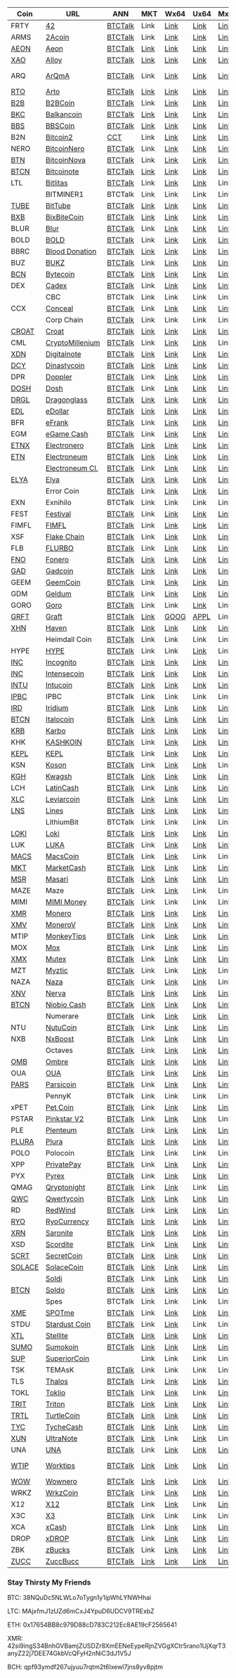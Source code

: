 |  **Coin** | **URL** | **ANN** | **MKT** | **Wx64** | **Ux64** | **Mx64** | **EXP** | **ALG** | **XMRIG** | **StakCPU** | **CPUMulti** |
|  ------ | ------ | ------ | ------ | ------ | ------ | ------ | ------ | ------ | ------ | ------ | ------ |
|  FRTY | [42](https://coin42.co/) | [BTCTalk](https://bitcointalk.org/index.php?topic=4694014.0) | Link | [Link](https://github.com/FourtyTwo/42/releases/tag/0.0.42) | [Link](https://github.com/FourtyTwo/42/releases/tag/0.0.42) | [Link](https://github.com/FourtyTwo/42/releases/tag/0.0.42) | [Link](http://explorer.coin42.co/) | lite_v7 | [AutoScript](https://github.com/aeugenegray/xmrig-autoscript.git) | [AutoScript](https://github.com/aeugenegray/stak-cpu-autoscript.git) | [AutoScript](https://github.com/aeugenegray/cpuminer-multi-autoscript.git) |
|  ARMS | [2Acoin](https://www.2acoin.org/) | [BTCTalk](https://bitcointalk.org/index.php?topic=4738943) | Link | [Link](https://github.com/2acoin/2acoin/releases) | [Link](https://github.com/2acoin/2acoin/releases) | [Link](https://github.com/2acoin/2acoin/releases) | [Link](https://explorer.2acoin.org/) | lite_v7 | [AutoScript](https://github.com/aeugenegray/xmrig-autoscript.git) | [AutoScript](https://github.com/aeugenegray/stak-cpu-autoscript.git) | [AutoScript](https://github.com/aeugenegray/cpuminer-multi-autoscript.git) |
|  [AEON](https://github.com/aeugenegray/cryptonote-coins-list/tree/master/aeon) | [Aeon](http://www.aeon.cash/) | [BTCTalk](https://bitcointalk.org/index.php?topic=641696.0) | [Link](https://coinmarketcap.com/currencies/aeon/) | [Link](https://github.com/aeonix/aeon/releases) | [Link](https://github.com/aeonix/aeon/releases) | [Link](https://github.com/aeonix/aeon/releases) | [Link](http://chainradar.com/aeon/blocks) | lite_v7 | [AutoScript](https://github.com/aeugenegray/xmrig-autoscript.git) | [AutoScript](https://github.com/aeugenegray/stak-cpu-autoscript.git) | [AutoScript](https://github.com/aeugenegray/cpuminer-multi-autoscript.git) |
|  [XAO](https://github.com/aeugenegray/cryptonote-coins-list/tree/master/alloy) | [Alloy](https://alloyproject.org/) | [BTCTalk](https://bitcointalk.org/index.php?topic=2676887.0) | [Link](https://www.coingecko.com/en/price_charts/alloy-project/usd) | [Link](https://github.com/alloyproject/alloy-gui/releases) | [Link](https://github.com/alloyproject/alloy-gui/releases) | [Link](https://github.com/alloyproject/alloy-gui/releases) | [Link](https://alloyproject.org/explorer) | alloy | [AutoScript](https://github.com/aeugenegray/xmrig-autoscript.git) | [AutoScript](https://github.com/aeugenegray/stak-cpu-autoscript.git) | [AutoScript](https://github.com/aeugenegray/cpuminer-multi-autoscript.git) |
|  ARQ | [ArQmA](https://bitcointalk.org/index.php?topic=4474605.0) | [BTCTalk](https://bitcointalk.org/index.php?topic=4474605.0) | Link | [Link](https://arqma.com/DevilsGUI_Win64.zip) | [Link](https://arqma.com/DevilsGUI_Win64.zip) | [Link](https://arqma.com/DevilsGUI_Win64.zip) | [Link](https://blockexplorer.arqma.com/) | lite-v1 | [AutoScript](https://github.com/aeugenegray/xmrig-autoscript.git) | [AutoScript](https://github.com/aeugenegray/stak-cpu-autoscript.git) | [AutoScript](https://github.com/aeugenegray/cpuminer-multi-autoscript.git) |
|  [RTO](https://github.com/aeugenegray/cryptonote-coins-list/tree/master/arto) | [Arto](https://www.arto.cash/) | [BTCTalk](https://bitcointalk.org/index.php?topic=2932583.0) | [Link](https://coinlib.io/coin/RTO/Arto) | [Link](https://www.arto.cash/#download) | [Link](https://www.arto.cash/#download) | [Link](https://www.arto.cash/#download) | [Link](http://explorer.arto.cash/) | arto | [AutoScript](https://github.com/aeugenegray/xmrig-autoscript.git) | [AutoScript](https://github.com/aeugenegray/stak-cpu-autoscript.git) | [AutoScript](https://github.com/aeugenegray/cpuminer-multi-autoscript.git) |
|  [B2B](https://github.com/aeugenegray/cryptonote-coins-list/tree/master/b2bcoin) | [B2BCoin](https://b2bcoin.xyz/) | [BTCTalk](https://bitcointalk.org/index.php?topic=2098163.0) | Link | [Link](https://b2bcoin.xyz/assets/wallets/b2bcoin-wallet-windows-64.zip) | [Link](https://b2bcoin.xyz/assets/wallets/b2bcoin-wallet-linux.zip) | [Link](https://b2bcoin.xyz/assets/wallets/b2bcoin-wallet-mac.dmg) | Link | cn | [AutoScript](https://github.com/aeugenegray/xmrig-autoscript.git) | [AutoScript](https://github.com/aeugenegray/stak-cpu-autoscript.git) | [AutoScript](https://github.com/aeugenegray/cpuminer-multi-autoscript.git) |
|  [BKC](https://github.com/aeugenegray/cryptonote-coins-list/tree/master/balkancoin) | [Balkancoin](https://www.balkancoin.org/) | [BTCTalk](https://bitcointalk.org/index.php?topic=2821734.0) | [Link](https://coinlib.io/coin/BKC/Balkancoin) | [Link](https://github.com/zlatkomajstor/balkancoin-wallet/releases) | [Link](https://github.com/zlatkomajstor/balkancoin-wallet/releases) | [Link](https://github.com/zlatkomajstor/balkancoin-wallet/releases) | [Link](http://explorer.balkancoin.org/) | cn | [AutoScript](https://github.com/aeugenegray/xmrig-autoscript.git) | [AutoScript](https://github.com/aeugenegray/stak-cpu-autoscript.git) | [AutoScript](https://github.com/aeugenegray/cpuminer-multi-autoscript.git) |
|  [BBS](https://github.com/aeugenegray/cryptonote-coins-list/tree/master/bbscoin) | [BBSCoin](https://bbscoin.xyz/) | [BTCTalk](https://bitcointalk.org/index.php?topic=2861067.0) | [Link](https://www.worldcoinindex.com/coin/bbscoin) | [Link](https://bbscoin.xyz/download/#downloads) | [Link](https://bbscoin.xyz/download/#downloads) | [Link](https://bbscoin.xyz/download/#downloads) | [Link](https://explorer.bbscoin.xyz/) | v7 | [AutoScript](https://github.com/aeugenegray/xmrig-autoscript.git) | [AutoScript](https://github.com/aeugenegray/stak-cpu-autoscript.git) | [AutoScript](https://github.com/aeugenegray/cpuminer-multi-autoscript.git) |
|  B2N | [Bitcoin2](https://bitcoin2.network) | [CCT](https://cryptocurrencytalk.com/topic/104493-ann-%E2%80%93-bitcoin2network-%E2%80%93-pow-%E2%80%93-cryptonight_b2n-%E2%80%93-privacy-freedom-equality/) | Link | [Link](https://bitcoin2.network/downloads/) | [Link](https://bitcoin2.network/downloads/) | [Link](https://bitcoin2.network/downloads/) | Link | cn | [AutoScript](https://github.com/aeugenegray/xmrig-autoscript.git) | [AutoScript](https://github.com/aeugenegray/stak-cpu-autoscript.git) | [AutoScript](https://github.com/aeugenegray/cpuminer-multi-autoscript.git) |
|  NERO | [BitcoinNero](http://btcnero.org/) | [BTCTalk](https://bitcointalk.org/index.php?topic=4693135.0) | Link | [Link](http://download.btcnero.org/windows-gui.zip) | [Link](http://download.btcnero.org/linux-gui.zip) | [Link](http://download.btcnero.org/windows-cli.zip) | [Link](http://explorer.btcnero.org/) | cn | [AutoScript](https://github.com/aeugenegray/xmrig-autoscript.git) | [AutoScript](https://github.com/aeugenegray/stak-cpu-autoscript.git) | [AutoScript](https://github.com/aeugenegray/cpuminer-multi-autoscript.git) |
|  [BTN](https://github.com/Bitcoin-N) | [BitcoinNova](http://bitcoinn.biz/) | [BTCTalk](https://bitcointalk.org/index.php?topic=2309303.0) | Link | [Link](https://github.com/Bitcoin-N/Desktop-Bitcoinnova/releases/download/v0.1/Release-GUI-Winx64.rar) | [Link](https://github.com/Bitcoin-N/Desktop-Bitcoinnova/releases/download/v0.1/Release-GUI-Linux.zip) | [Link](https://github.com/Bitcoin-N/Bitcoinnova-fork/releases/download/v0.1/Bitcoinnova-Mac.zip) | [Link](http://explorer.bitcoinnova.org/) | cn | [AutoScript](https://github.com/aeugenegray/xmrig-autoscript.git) | [AutoScript](https://github.com/aeugenegray/stak-cpu-autoscript.git) | [AutoScript](https://github.com/aeugenegray/cpuminer-multi-autoscript.git) |
|  [BTCN](https://github.com/Bitcoinote) | [Bitcoinote](http://www.bitcoinote.org/) | [BTCTalk](https://bitcointalk.org/index.php?topic=2660296.0) | [Link](https://coinmarketcap.com/currencies/bitcoinote/) | [Link](https://github.com/Bitcoinote/Bitcoinote-GUI-Wallet/releases) | [Link](https://github.com/Bitcoinote/Bitcoinote-GUI-Wallet/releases) | [Link](https://github.com/Bitcoinote/Bitcoinote-GUI-Wallet/releases) | [Link](http://blocks.bitcoinote.org/) | cn | [AutoScript](https://github.com/aeugenegray/xmrig-autoscript.git) | [AutoScript](https://github.com/aeugenegray/stak-cpu-autoscript.git) | [AutoScript](https://github.com/aeugenegray/cpuminer-multi-autoscript.git) |
|  LTL | [Bitlitas](https://bitlitas.tech/) | [BTCTalk](https://bitcointalk.org/index.php?topic=3262692.0) | Link | [Link](https://github.com/Bitlitas/bitlitas-gui/releases/download/v1.0.2/BitLitas_Wallet_v1.0.2.zip) | [Link](https://github.com/Bitlitas/bitlitas) | Link | [Link](https://explorer.bitlitas.tech/) | cn | [AutoScript](https://github.com/aeugenegray/xmrig-autoscript.git) | [AutoScript](https://github.com/aeugenegray/stak-cpu-autoscript.git) | [AutoScript](https://github.com/aeugenegray/cpuminer-multi-autoscript.git) |
|   | BITMINER1 | BTCTalk | Link | Link | Link | Link | Link |  | [AutoScript](https://github.com/aeugenegray/xmrig-autoscript.git) | [AutoScript](https://github.com/aeugenegray/stak-cpu-autoscript.git) | [AutoScript](https://github.com/aeugenegray/cpuminer-multi-autoscript.git) |
|  [TUBE](https://github.com/aeugenegray/cryptonote-coins-list/tree/master/bittube) | [BitTube](https://coin.bit.tube/) | [BTCTalk](https://bitcointalk.org/index.php?topic=2856278.0) | [Link](https://coinmarketcap.com/currencies/bit-tube/) | [Link](https://bit.tube/login) | [Link](https://bit.tube/login) | [Link](https://bit.tube/login) | [Link](https://explorer.bit.tube/) | heavy | [AutoScript](https://github.com/aeugenegray/xmrig-autoscript.git) | [AutoScript](https://github.com/aeugenegray/stak-cpu-autoscript.git) | [AutoScript](https://github.com/aeugenegray/cpuminer-multi-autoscript.git) |
|  [BXB](https://github.com/aeugenegray/cryptonote-coins-list/tree/master/bixbitecoin) | [BixBiteCoin](https://bixbite.pro/) | [BTCTalk](https://bitcointalk.org/index.php?topic=3443277.0) | [Link](https://coincodex.com/crypto/bixbite/) | [Link](https://bixbite.pro/#download) | [Link](https://bixbite.pro/#download) | [Link](https://bixbite.pro/#download) | [Link](http://explorer.bixbite.pro/) | heavy | [AutoScript](https://github.com/aeugenegray/xmrig-autoscript.git) | [AutoScript](https://github.com/aeugenegray/stak-cpu-autoscript.git) | [AutoScript](https://github.com/aeugenegray/cpuminer-multi-autoscript.git) |
|  BLUR | [Blur](https://blur.cash/) | [BTCTalk](https://bitcointalk.org/index.php?topic=4577361) | Link | [Link](https://github.com/blur-network/blur/releases/download/v0.1.6.1/blur-v0.1.6.1-win64.zip) | [Link](https://github.com/blur-network/blur/releases/download/v0.1.6.1/blur-v0.1.6.1-linux-x86_64.zip) | [Link](https://github.com/blur-network/blur/releases/download/v0.1.6.1/blur-v0.1.6.1-mac-x86_64.zip) | [Link](http://explorer.blur.cash/) | adapt | [AutoScript](https://github.com/aeugenegray/xmrig-autoscript.git) | [AutoScript](https://github.com/aeugenegray/stak-cpu-autoscript.git) | [AutoScript](https://github.com/aeugenegray/cpuminer-multi-autoscript.git) |
|  BOLD | [BOLD](https://www.boldprivate.network/) | [BTCTalk](https://bitcointalk.org/index.php?topic=4587224.0) | Link | [Link](https://github.com/theboldtoken/bold/releases/download/v1.0.2-cougar/bold-v1.0.2-cougar-windows-gui.zip) | [Link](https://github.com/theboldtoken/bold/releases/tag/v1.0.1) | [Link](https://github.com/theboldtoken/bold/releases/download/v1.0.1/bold.dmg.zip) | [Link](http://explorer.boldprivate.network/) | cno | [AutoScript](https://github.com/aeugenegray/xmrig-autoscript.git) | [AutoScript](https://github.com/aeugenegray/stak-cpu-autoscript.git) | [AutoScript](https://github.com/aeugenegray/cpuminer-multi-autoscript.git) |
|  BBRC | [Blood Donation](http://blooddonationcoin.org/) | [BTCTalk](https://bitcointalk.org/index.php?topic=4627133) | [Link](https://coinlib.io/coin/BBRC/Blood+Donation+Coin) | [Link](https://github.com/BloodDonationCoin/BloodDonationCoin/releases/download/0.1.1/BloodDonationCoin-0.1.1-A-Negative-GUI-Win64.zip) | [Link](https://github.com/BloodDonationCoin/BloodDonationCoin/releases/download/0.1.0/blooddonationcoin-0.1.0-A-Negative-GUI-Unix64.zip) | [Link](https://github.com/BloodDonationCoin/BloodDonationCoin/releases/download/0.1.0/BloodDonationCoin-0.1.0-A-Negative-GUI-MacOSX.zip) | [Link](https://bbrc-explorer.ciapool.com/) | heavy | [AutoScript](https://github.com/aeugenegray/xmrig-autoscript.git) | [AutoScript](https://github.com/aeugenegray/stak-cpu-autoscript.git) | [AutoScript](https://github.com/aeugenegray/cpuminer-multi-autoscript.git) |
|  BUZ | [BUKZ](http://bukz.website/) | [BTCTalk](https://bitcointalk.org/index.php?topic=4557266.0;all) | Link | [Link](http://bukz.website/downloads/) | [Link](http://bukz.website/downloads/) | [Link](http://bukz.website/downloads/) | Link | cno | [AutoScript](https://github.com/aeugenegray/xmrig-autoscript.git) | [AutoScript](https://github.com/aeugenegray/stak-cpu-autoscript.git) | [AutoScript](https://github.com/aeugenegray/cpuminer-multi-autoscript.git) |
|  [BCN](https://github.com/aeugenegray/cryptonote-coins-list/tree/master/bytecoin) | [Bytecoin](https://www.google.com/url?sa=t&rct=j&q=&esrc=s&source=web&cd=2&cad=rja&uact=8&ved=0ahUKEwipu4W3j8jbAhVnl1QKHd9CC3UQFgg9MAE&url=https%3A%2F%2Fbytecoin.org%2F&usg=AOvVaw2A2G0mFi3etnsJNATevwm1) | [BTCTalk](https://bitcointalk.org/index.php?topic=512747.0) | [Link](https://coinmarketcap.com/currencies/bytecoin-bcn/) | [Link](https://bytecoin.org/downloads) | [Link](https://bytecoin.org/downloads) | [Link](https://bytecoin.org/downloads) | [Link](https://chainradar.com/bcn/blocks) | cn | [AutoScript](https://github.com/aeugenegray/xmrig-autoscript.git) | [AutoScript](https://github.com/aeugenegray/stak-cpu-autoscript.git) | [AutoScript](https://github.com/aeugenegray/cpuminer-multi-autoscript.git) |
|  DEX | [Cadex](http://cadex.xyz/) | [BTCTalk](https://bitcointalk.org/index.php?topic=3271441.0) | Link | [Link](http://cadex.xyz/#download) | [Link](http://cadex.xyz/#download) | [Link](http://cadex.xyz/#download) | [Link](http://explorer.cadex.xyz/) | cn | [AutoScript](https://github.com/aeugenegray/xmrig-autoscript.git) | [AutoScript](https://github.com/aeugenegray/stak-cpu-autoscript.git) | [AutoScript](https://github.com/aeugenegray/cpuminer-multi-autoscript.git) |
|   | CBC | BTCTalk | Link | Link | Link | Link | Link |  | [AutoScript](https://github.com/aeugenegray/xmrig-autoscript.git) | [AutoScript](https://github.com/aeugenegray/stak-cpu-autoscript.git) | [AutoScript](https://github.com/aeugenegray/cpuminer-multi-autoscript.git) |
|  CCX | [Conceal](https://conceal.network/) | [BTCTalk](https://bitcointalk.org/index.php?topic=4515873) | Link | [Link](https://github.com/TheCircleFoundation/conceal-wallet/releases) | [Link](https://github.com/TheCircleFoundation/conceal-wallet/releases) | [Link](https://github.com/TheCircleFoundation/conceal-wallet/releases) | [Link](https://explorer.conceal.network/) | fast | [AutoScript](https://github.com/aeugenegray/xmrig-autoscript.git) | [AutoScript](https://github.com/aeugenegray/stak-cpu-autoscript.git) | [AutoScript](https://github.com/aeugenegray/cpuminer-multi-autoscript.git) |
|   | Corp Chain | [BTCTalk](https://bitcointalk.org/index.php?topic=4795300) | Link | Link | Link | Link | Link |  | [AutoScript](https://github.com/aeugenegray/xmrig-autoscript.git) | [AutoScript](https://github.com/aeugenegray/stak-cpu-autoscript.git) | [AutoScript](https://github.com/aeugenegray/cpuminer-multi-autoscript.git) |
|  [CROAT](https://github.com/aeugenegray/cryptonote-coins-list/tree/master/croat) | [Croat](http://croat.cat/) | [BTCTalk](https://bitcointalk.org/index.php?topic=2102443.0) | [Link](https://www.worldcoinindex.com/coin/croatcoin) | [Link](http://croat.cat/#downloads) | [Link](http://croat.cat/#downloads) | [Link](http://croat.cat/#downloads) | [Link](http://explorer.croat.cat/) | cn | [AutoScript](https://github.com/aeugenegray/xmrig-autoscript.git) | [AutoScript](https://github.com/aeugenegray/stak-cpu-autoscript.git) | [AutoScript](https://github.com/aeugenegray/cpuminer-multi-autoscript.git) |
|  CML | [CryptoMillenium](http://cryptomillenium.org/en/home/) | [BTCTalk](https://bitcointalk.org/index.php?topic=3094542.0) | Link | [Link](https://sourceforge.net/projects/cryptomillenium/files/CML%20-%20Windows%20Wallet%20CLI%20v%200.0.1.1.zip/download) | [Link](https://sourceforge.net/projects/cryptomillenium/files/CML%20-%20Wallet%20CLI%20v%200.0.1.1.tar.gz/download) | Link | [Link](http://explorer.cryptomillenium.org/) | cn | [AutoScript](https://github.com/aeugenegray/xmrig-autoscript.git) | [AutoScript](https://github.com/aeugenegray/stak-cpu-autoscript.git) | [AutoScript](https://github.com/aeugenegray/cpuminer-multi-autoscript.git) |
|  [XDN](https://github.com/aeugenegray/cryptonote-coins-list/tree/master/digitalnote) | [Digitalnote](http://www.digitalnote.biz/) | [BTCTalk](https://bitcointalk.org/index.php?topic=1082745.0) | [Link](https://coinmarketcap.com/currencies/digitalnote/) | [Link](https://github.com/xdn-project/digitalnotewallet/releases) | [Link](https://github.com/xdn-project/digitalnotewallet/releases) | [Link](https://github.com/xdn-project/digitalnotewallet/releases) | [Link](http://chainradar.com/xdn/blocks) | cn | [AutoScript](https://github.com/aeugenegray/xmrig-autoscript.git) | [AutoScript](https://github.com/aeugenegray/stak-cpu-autoscript.git) | [AutoScript](https://github.com/aeugenegray/cpuminer-multi-autoscript.git) |
|  [DCY](https://github.com/aeugenegray/cryptonote-coins-list/tree/master/dinastycoin) | [Dinastycoin](http://www.dinastycoin.com/en/) | [BTCTalk](https://bitcointalk.org/index.php?topic=1794723.0) | [Link](https://worldcoinindex.com/it/moneta/dinastycoin) | [Link](https://github.com/dinastyoffreedom/dinastycoin/releases) | [Link](https://github.com/dinastyoffreedom/dinastycoin/releases) | [Link](https://github.com/dinastyoffreedom/dinastycoin/releases) | [Link](http://democats.org/blockchain/?name=dinastycoin) | cn | [AutoScript](https://github.com/aeugenegray/xmrig-autoscript.git) | [AutoScript](https://github.com/aeugenegray/stak-cpu-autoscript.git) | [AutoScript](https://github.com/aeugenegray/cpuminer-multi-autoscript.git) |
|  DPR | [Doppler](https://dopplersite.com/) | [BTCTalk](https://bitcointalk.org/index.php?topic=4553663.0) | Link | [Link](https://github.com/dopplerX/doppler-gui/releases) | [Link](https://github.com/dopplerX/doppler-gui/releases) | [Link](https://github.com/dopplerX/doppler-gui/releases) | [Link](explorer.dopplersite.com) | cn | [AutoScript](https://github.com/aeugenegray/xmrig-autoscript.git) | [AutoScript](https://github.com/aeugenegray/stak-cpu-autoscript.git) | [AutoScript](https://github.com/aeugenegray/cpuminer-multi-autoscript.git) |
|  [DOSH](https://github.com/aeugenegray/cryptonote-coins-list/tree/master/dosh) | [Dosh](http://getdosh.org/) | [BTCTalk](https://bitcointalk.org/index.php?topic=2958573.0) | Link | [Link](https://github.com/dosh-project/dosh-wallet) | [Link](https://github.com/dosh-project/dosh-wallet) | [Link](https://github.com/dosh-project/dosh-wallet) | [Link](https://dosh-explorer.github.io/) | cn | [AutoScript](https://github.com/aeugenegray/xmrig-autoscript.git) | [AutoScript](https://github.com/aeugenegray/stak-cpu-autoscript.git) | [AutoScript](https://github.com/aeugenegray/cpuminer-multi-autoscript.git) |
|  [DRGL](https://github.com/aeugenegray/cryptonote-coins-list/tree/master/dragonglass) | [Dragonglass](https://zirtysperzys.org/) | [BTCTalk](https://bitcointalk.org/index.php?topic=2712001.0) | [Link](https://www.cheddur.com/coins/dragonglass-1) | [Link](https://github.com/ZirtysPerzys) | [Link](http://drgl.info) | [Link](https://crypto9coin.cf/drgl) | [Link](https://drgl.online) | cn_v7 | [AutoScript](https://github.com/aeugenegray/xmrig-autoscript.git) | [AutoScript](https://github.com/aeugenegray/stak-cpu-autoscript.git) | [AutoScript](https://github.com/aeugenegray/cpuminer-multi-autoscript.git) |
|  [EDL](https://github.com/aeugenegray/cryptonote-coins-list/tree/master/edollar) | [eDollar](https://edollar.cash) | [BTCTalk](https://bitcointalk.org/index.php?topic=2643196.0) | [Link](https://www.coingecko.com/en/price_charts/electronic-dollar/usd) | [Link](https://edollar.cash/#download) | [Link](https://edollar.cash/#download) | [Link](https://edollar.cash/#download) | [Link](https://explorer.edollar.cash/) | cn | [AutoScript](https://github.com/aeugenegray/xmrig-autoscript.git) | [AutoScript](https://github.com/aeugenegray/stak-cpu-autoscript.git) | [AutoScript](https://github.com/aeugenegray/cpuminer-multi-autoscript.git) |
|  BFR | [eFrank](http://www.getfrank.be/) | [BTCTalk](https://bitcointalk.org/index.php?topic=3442318.0) | Link | [Link](http://eat-sleep-mine.com/BeFrank-Wallet.zip) | [Link](https://github.com/befrank-project/homebrew-befrank) | [Link](https://github.com/befrank-project/homebrew-befrank) | Link | cn | [AutoScript](https://github.com/aeugenegray/xmrig-autoscript.git) | [AutoScript](https://github.com/aeugenegray/stak-cpu-autoscript.git) | [AutoScript](https://github.com/aeugenegray/cpuminer-multi-autoscript.git) |
|  EGM | [eGame Cash](http://www.egamecash.org/) | [BTCTalk](https://bitcointalk.org/index.php?topic=4458111.0) | Link | [Link](https://mega.nz/#!oq4F1QwR!EjIkbt12yfHwa0c6DD2sXZOFlEiGf6Kce1nF5bi1Tes) | [Link](https://mega.nz/#!4ywXjQjK!v8WWrwoKMXQpWE3vhyybbGik0i-NOF6gIaPpSfysVn8) | [Link](https://mega.nz/#!Ziw0HS6I!1jXd7RyYDhdFa7DdzzhMeOeMgi13xkgOA_fAJS4tGUM) | [Link](http://explorer.egamecash.org/) | lite_v7 | [AutoScript](https://github.com/aeugenegray/xmrig-autoscript.git) | [AutoScript](https://github.com/aeugenegray/stak-cpu-autoscript.git) | [AutoScript](https://github.com/aeugenegray/cpuminer-multi-autoscript.git) |
|  [ETNX](https://github.com/aeugenegray/cryptonote-coins-list/tree/master/electronero) | [Electronero](https://electronero.org) | [BTCTalk](https://bitcointalk.org/index.php?topic=3373837.0) | [Link](https://www.coingecko.com/en/price_charts/electronero/usd) | [Link](https://github.com/electronero/electronero/releases) | [Link](https://github.com/electronero/electronero/releases) | [Link](https://github.com/electronero/electronero/releases) | [Link](https://www.google.com/url?sa=t&rct=j&q=&esrc=s&source=web&cd=1&cad=rja&uact=8&ved=2ahUKEwiLj-mLsdXcAhVfIzQIHdDbADQQFjAAegQIARAC&url=https%3A%2F%2Fblockexplorer.electroneum.com%2F&usg=AOvVaw2smtyQW6vAiUWicBvSf-JS) | msr | [AutoScript](https://github.com/aeugenegray/xmrig-autoscript.git) | [AutoScript](https://github.com/aeugenegray/stak-cpu-autoscript.git) | [AutoScript](https://github.com/aeugenegray/cpuminer-multi-autoscript.git) |
|  [ETN](https://github.com/aeugenegray/cryptonote-coins-list/tree/master/electroneum) | [Electroneum](http://electroneum.com/) | [BTCTalk](https://bitcointalk.org/index.php?topic=2353282.0) | [Link](https://coinmarketcap.com/currencies/electroneum/) | [Link](https://github.com/electroneum/electroneum/releases) | [Link](https://github.com/electroneum/electroneum/releases) | [Link](https://github.com/electroneum/electroneum/releases) | [Link](https://blockexplorer.electroneum.com/) | cn | [AutoScript](https://github.com/aeugenegray/xmrig-autoscript.git) | [AutoScript](https://github.com/aeugenegray/stak-cpu-autoscript.git) | [AutoScript](https://github.com/aeugenegray/cpuminer-multi-autoscript.git) |
|   | [Electroneum Cl.](http://electroneum-classic.com/) | [BTCTalk](https://bitcointalk.org/index.php?topic=4602598.0) | Link | [Link](https://github.com/OT-BareHands/ETNC-Wallet-GUI) | [Link](https://github.com/OT-BareHands/ETNC-Wallet-GUI) | [Link](https://github.com/OT-BareHands/ETNC-Wallet-GUI) | [Link](http://explorer.electroneum-classic.com/) | cn_v7 | [AutoScript](https://github.com/aeugenegray/xmrig-autoscript.git) | [AutoScript](https://github.com/aeugenegray/stak-cpu-autoscript.git) | [AutoScript](https://github.com/aeugenegray/cpuminer-multi-autoscript.git) |
|  [ELYA](https://github.com/aeugenegray/cryptonote-coins-list/tree/master/elya) | [Elya](https://elyatel.com) | [BTCTalk](https://bitcointalk.org/index.php?topic=3118732.0) | [Link](https://www.coingecko.com/en/coins/elya) | [Link](https://github.com/elyacoin/elyacoinwallet/releases) | [Link](https://github.com/elyacoin/elyacoinwallet/releases) | [Link](https://github.com/elyacoin/elyacoinwallet/releases) | [Link](https://explorer.coolbits.io/elya/) | cn | [AutoScript](https://github.com/aeugenegray/xmrig-autoscript.git) | [AutoScript](https://github.com/aeugenegray/stak-cpu-autoscript.git) | [AutoScript](https://github.com/aeugenegray/cpuminer-multi-autoscript.git) |
|   | Error Coin | [BTCTalk](https://bitcointalk.org/index.php?topic=4827737) | Link | [Link](https://github.com/ErrorCoin/ErrorCoin/releases/tag/0.0.404) | [Link](https://github.com/ErrorCoin/ErrorCoin/releases/tag/0.0.404) | [Link](https://github.com/ErrorCoin/ErrorCoin/releases/tag/0.0.404) | Link | lite_v7 | [AutoScript](https://github.com/aeugenegray/xmrig-autoscript.git) | [AutoScript](https://github.com/aeugenegray/stak-cpu-autoscript.git) | [AutoScript](https://github.com/aeugenegray/cpuminer-multi-autoscript.git) |
|  EXN | Exnihilo | BTCTalk | Link | Link | Link | Link | Link |  | [AutoScript](https://github.com/aeugenegray/xmrig-autoscript.git) | [AutoScript](https://github.com/aeugenegray/stak-cpu-autoscript.git) | [AutoScript](https://github.com/aeugenegray/cpuminer-multi-autoscript.git) |
|  FEST | [Festival](https://www.festivalcoin.net/) | [BTCTalk](https://bitcointalk.org/index.php?topic=3683049.0) | Link | [Link](https://github.com/FESTIVALCOINDEV/festival-2.0-V7) | [Link](https://github.com/FESTIVALCOINDEV/festival-2.0-V7) | [Link](https://github.com/FESTIVALCOINDEV/festival-2.0-V7) | [Link](http://explorerfestivalcoin.com/) | cn_v7 | [AutoScript](https://github.com/aeugenegray/xmrig-autoscript.git) | [AutoScript](https://github.com/aeugenegray/stak-cpu-autoscript.git) | [AutoScript](https://github.com/aeugenegray/cpuminer-multi-autoscript.git) |
|  FIMFL | [FIMFL](http://www.fimfl.to/) | [BTCTalk](https://bitcointalk.org/index.php?topic=4621611.0) | Link | [Link](https://github.com/FIMFL/FIMFL/releases/download/v1.0/FIMFL-Windows.zip) | [Link](https://github.com/FIMFL/FIMFL/releases/download/v1.0/FIMFL-Linux.tar.gz) | [Link](https://github.com/FIMFL/FIMFL/releases/download/v1.0/FIMFL-Mac.zip) | [Link](http://fimfl.to/pool/#blockchain_blocks) |  | [AutoScript](https://github.com/aeugenegray/xmrig-autoscript.git) | [AutoScript](https://github.com/aeugenegray/stak-cpu-autoscript.git) | [AutoScript](https://github.com/aeugenegray/cpuminer-multi-autoscript.git) |
|  XSF | [Flake Chain](https://flake.space/) | [BTCTalk](https://bitcointalk.org/index.php?topic=4453691.0) | Link | [Link](https://github.com/0xA01/snowflake/releases/tag/v0.1.5) | [Link](https://github.com/0xA01/snowflake/releases/tag/v0.1.5) | [Link](https://github.com/0xA01/snowflake/releases/tag/v0.1.5) | [Link](http://flakechain.cf/) | cn_v7 | [AutoScript](https://github.com/aeugenegray/xmrig-autoscript.git) | [AutoScript](https://github.com/aeugenegray/stak-cpu-autoscript.git) | [AutoScript](https://github.com/aeugenegray/cpuminer-multi-autoscript.git) |
|  FLB | [FLURBO](http://flurbo.cc/) | [BTCTalk](https://bitcointalk.org/index.php?topic=3119326.0) | Link | [Link](http://flurbo.cc/#download) | [Link](http://flurbo.cc/#download) | [Link](http://flurbo.cc/#download) | Link | cn | [AutoScript](https://github.com/aeugenegray/xmrig-autoscript.git) | [AutoScript](https://github.com/aeugenegray/stak-cpu-autoscript.git) | [AutoScript](https://github.com/aeugenegray/cpuminer-multi-autoscript.git) |
|  [FNO](https://github.com/aeugenegray/cryptonote-coins-list/tree/master/fonero) | [Fonero](https://fonero.org) | [BTCTalk](https://bitcointalk.org/index.php?topic=3109546) | [Link](https://www.worldcoinindex.com/coin/fonero) | [Link](https://fonero.org/#downloads) | [Link](https://fonero.org/#downloads) | [Link](https://fonero.org/#downloads) | [Link](http://blocks.fonero.org/) | cn | [AutoScript](https://github.com/aeugenegray/xmrig-autoscript.git) | [AutoScript](https://github.com/aeugenegray/stak-cpu-autoscript.git) | [AutoScript](https://github.com/aeugenegray/cpuminer-multi-autoscript.git) |
|  [GAD](https://github.com/aeugenegray/cryptonote-coins-list/tree/master/gadcoin) | [Gadcoin](https://www.gadcoin.com.br/) | [BTCTalk](https://bitcointalk.org/index.php?topic=3339476.0) | [Link](https://coinlib.io/coin/GAD/Gadcoin) | [Link](https://github.com/douglashipocreme/gadcoinwallet/releases) | [Link](https://github.com/douglashipocreme/gadcoinwallet/releases) | [Link](https://github.com/douglashipocreme/gadcoinwallet/releases) | [Link](https://blockchain.gadcoin.com.br/) | cn | [AutoScript](https://github.com/aeugenegray/xmrig-autoscript.git) | [AutoScript](https://github.com/aeugenegray/stak-cpu-autoscript.git) | [AutoScript](https://github.com/aeugenegray/cpuminer-multi-autoscript.git) |
|  GEEM | [GeemCoin](http://geem.io/) | [BTCTalk](https://bitcointalk.org/index.php?topic=2659368.20) | Link | [Link](https://geem.io/downloads/) | [Link](https://geem.io/downloads/) | [Link](https://geem.io/downloads/) | [Link](http://explorer.geem.io/) | cn | [AutoScript](https://github.com/aeugenegray/xmrig-autoscript.git) | [AutoScript](https://github.com/aeugenegray/stak-cpu-autoscript.git) | [AutoScript](https://github.com/aeugenegray/cpuminer-multi-autoscript.git) |
|  GDM | [Geldum](http://www.geldum.org/) | [BTCTalk](https://bitcointalk.org/index.php?topic=4413923.0) | Link | [Link](https://github.com/GeldumProject/geldum-gui/releases/download/v0.1.0/geldum-wallet-gui-win.zip) | [Link](https://github.com/GeldumProject/geldum-gui) | [Link](https://github.com/GeldumProject/geldum-gui/releases/download/v0.1.0/geldum-wallet-gui-osx.zip) | [Link](http://explorer.geldum.org/) | cn | [AutoScript](https://github.com/aeugenegray/xmrig-autoscript.git) | [AutoScript](https://github.com/aeugenegray/stak-cpu-autoscript.git) | [AutoScript](https://github.com/aeugenegray/cpuminer-multi-autoscript.git) |
|  GORO | [Goro](https://goro.info/) | [BTCTalk](https://bitcointalk.org/index.php?topic=4649686) | Link | Link | [Link](https://github.com/goro-project/goro/releases/download/v1.0.0/rpc-goro-linux.tar) | Link | Link | cn_v7 | [AutoScript](https://github.com/aeugenegray/xmrig-autoscript.git) | [AutoScript](https://github.com/aeugenegray/stak-cpu-autoscript.git) | [AutoScript](https://github.com/aeugenegray/cpuminer-multi-autoscript.git) |
|  [GRFT](https://github.com/aeugenegray/cryptonote-coins-list/tree/master/graft) | [Graft](https://www.graft.network/) | [BTCTalk](https://bitcointalk.org/index.php?topic=2115188) | [Link](https://coinmarketcap.com/currencies/graft/) | [GOOG](https://play.google.com/store/apps/details?id=org.graft.wallet) | [APPL](https://itunes.apple.com/us/app/graft-cryptopay-wallet/id1354423228?mt=8) | Link | [Link](https://blockexplorer.graft.network/) | cn | [AutoScript](https://github.com/aeugenegray/xmrig-autoscript.git) | [AutoScript](https://github.com/aeugenegray/stak-cpu-autoscript.git) | [AutoScript](https://github.com/aeugenegray/cpuminer-multi-autoscript.git) |
|  [XHN](https://github.com/aeugenegray/cryptonote-coins-list/tree/master/haven) | [Haven](https://havenprotocol.com/) | [BTCTalk](https://bitcointalk.org/index.php?topic=2989487) | [Link](https://coinmarketcap.com/currencies/haven-protocol/) | [Link](https://github.com/havenprotocol/haven/releases/download/3.0.0/haven-gui-windows-3.0.0.zip) | [Link](https://github.com/havenprotocol/haven/releases/download/3.0.0/haven-cli-linux-x64-3.0.0.zip) | [Link](https://github.com/havenprotocol/haven/releases/download/3.0.0/haven-gui-mac-osx-3.0.0.zip) | [Link](https://explorer.havenprotocol.com/) | haven | [AutoScript](https://github.com/aeugenegray/xmrig-autoscript.git) | [AutoScript](https://github.com/aeugenegray/stak-cpu-autoscript.git) | [AutoScript](https://github.com/aeugenegray/cpuminer-multi-autoscript.git) |
|   | Heimdall Coin | [BTCTalk](https://bitcointalk.org/index.php?topic=4560855.0) | Link | Link | Link | Link | Link | fast | [AutoScript](https://github.com/aeugenegray/xmrig-autoscript.git) | [AutoScript](https://github.com/aeugenegray/stak-cpu-autoscript.git) | [AutoScript](https://github.com/aeugenegray/cpuminer-multi-autoscript.git) |
|  HYPE | [HYPE](http://hypecoin.foundation/) | [BTCTalk](https://bitcointalk.org/index.php?topic=4541646.0) | Link | Link | [Link](https://github.com/HazeDevelopment/hypecoinwallet) | Link | [Link](http://hypecoin.foundation/explore/) | cn | [AutoScript](https://github.com/aeugenegray/xmrig-autoscript.git) | [AutoScript](https://github.com/aeugenegray/stak-cpu-autoscript.git) | [AutoScript](https://github.com/aeugenegray/cpuminer-multi-autoscript.git) |
|  [INC](https://github.com/aeugenegray/cryptonote-coins-list/tree/master/incognito) | [Incognito](http://inc.ognito.org/) | [BTCTalk](https://bitcointalk.org/index.php?topic=3276900.0) | [Link](https://coinlib.io/coin/INC3/Incognito) | [Link](https://github.com/incognito-currency/incognito-gui/releases) | [Link](https://github.com/incognito-currency/incognito-gui/releases) | [Link](https://github.com/incognito-currency/incognito-gui/releases) | [Link](http://incognitoexplorer.ml/) | cn | [AutoScript](https://github.com/aeugenegray/xmrig-autoscript.git) | [AutoScript](https://github.com/aeugenegray/stak-cpu-autoscript.git) | [AutoScript](https://github.com/aeugenegray/cpuminer-multi-autoscript.git) |
|  [INC](https://github.com/aeugenegray/cryptonote-coins-list/tree/master/intensecoin) | [Intensecoin](https://intensecoin.com) | [BTCTalk](https://bitcointalk.org/index.php?topic=2090765.0) | [Link](https://coinmarketcap.com/currencies/intensecoin/) | [Link](https://intensecoin.com/#download) | [Link](https://intensecoin.com/#download) | [Link](https://intensecoin.com/#download) | [Link](http://intensecoin.com/explorer) | cn | [AutoScript](https://github.com/aeugenegray/xmrig-autoscript.git) | [AutoScript](https://github.com/aeugenegray/stak-cpu-autoscript.git) | [AutoScript](https://github.com/aeugenegray/cpuminer-multi-autoscript.git) |
|  [INTU](https://github.com/aeugenegray/cryptonote-coins-list/tree/master/intucoin) | [Intucoin](http://intucoin.com) | [BTCTalk](https://bitcointalk.org/index.php?topic=3394028.0) | [Link](https://www.coingecko.com/en/price_charts/intucoin/usd) | [Link](http://intucoin.com/download.php) | [Link](http://intucoin.com/download.php) | [Link](http://intucoin.com/download.php) | [Link](http://explorer.intucoin.com/) | cn | [AutoScript](https://github.com/aeugenegray/xmrig-autoscript.git) | [AutoScript](https://github.com/aeugenegray/stak-cpu-autoscript.git) | [AutoScript](https://github.com/aeugenegray/cpuminer-multi-autoscript.git) |
|  [IPBC](https://github.com/aeugenegray/cryptonote-coins-list/tree/master/ipbc) | IPBC | BTCTalk | Link | Link | Link | Link | Link |  | [AutoScript](https://github.com/aeugenegray/xmrig-autoscript.git) | [AutoScript](https://github.com/aeugenegray/stak-cpu-autoscript.git) | [AutoScript](https://github.com/aeugenegray/cpuminer-multi-autoscript.git) |
|  [IRD](https://github.com/aeugenegray/cryptonote-coins-list/tree/master/iridium) | [Iridium](https://ird.cash) | [BTCTalk](https://bitcointalk.org/index.php?topic=2150442.0) | [Link](https://coincodex.com/crypto/iridium/) | [Link](https://ird.cash/#custompage1) | [Link](https://ird.cash/#custompage1) | [Link](https://ird.cash/#custompage1) | [Link](https://explorer.ird.cash/) | lite_v7 | [AutoScript](https://github.com/aeugenegray/xmrig-autoscript.git) | [AutoScript](https://github.com/aeugenegray/stak-cpu-autoscript.git) | [AutoScript](https://github.com/aeugenegray/cpuminer-multi-autoscript.git) |
|  [BTCN](https://github.com/aeugenegray/cryptonote-coins-list/tree/master/italocoin) | [Italocoin](https://www.italocoin.com/) | [BTCTalk](https://bitcointalk.org/index.php?topic=3122277.0) | [Link](https://coinlib.io/coin/ITA/Italocoin) | [Link](https://www.italocoin.com/#download) | [Link](https://www.italocoin.com/#download) | [Link](https://www.italocoin.com/#download) | [Link](https://explorer.italocoin.com/) | heavy | [AutoScript](https://github.com/aeugenegray/xmrig-autoscript.git) | [AutoScript](https://github.com/aeugenegray/stak-cpu-autoscript.git) | [AutoScript](https://github.com/aeugenegray/cpuminer-multi-autoscript.git) |
|  [KRB](https://github.com/aeugenegray/cryptonote-coins-list/tree/master/karbo) | [Karbo](http://karbowanec.com/) | [BTCTalk](https://bitcointalk.org/index.php?topic=1491747) | [Link](https://coinmarketcap.com/currencies/karbo/) | [Link](https://karbo.io/download) | [Link](https://karbo.io/download) | [Link](https://karbo.io/download) | [Link](http://explorer.karbowanec.com/en/) | cn | [AutoScript](https://github.com/aeugenegray/xmrig-autoscript.git) | [AutoScript](https://github.com/aeugenegray/stak-cpu-autoscript.git) | [AutoScript](https://github.com/aeugenegray/cpuminer-multi-autoscript.git) |
|  KHK | [KASHKOIN](http://www.kashkoin.ml/) | [BTCTalk](https://bitcointalk.org/index.php?topic=4705202) | Link | [Link](https://github.com/kashkoin-foundation/kashkoinwallet/releases) | [Link](https://github.com/kashkoin-foundation/kashkoinwallet/releases) | [Link](https://github.com/kashkoin-foundation/kashkoinwallet/releases) | [Link](http://explorer.kashkoin.ml/) | cn | [AutoScript](https://github.com/aeugenegray/xmrig-autoscript.git) | [AutoScript](https://github.com/aeugenegray/stak-cpu-autoscript.git) | [AutoScript](https://github.com/aeugenegray/cpuminer-multi-autoscript.git) |
|  [KEPL](https://github.com/aeugenegray/cryptonote-coins-list/tree/master/kepl) | [KEPL](http://www.kepl.org/) | [BTCTalk](https://bitcointalk.org/index.php?topic=3282087.0) | Link | [Link](http://www.kepl.org/downloads/KEPL-Wallet-Win64-1.1.0.zip) | [Link](http://www.kepl.org/downloads) | [Link](http://www.kepl.org/downloads) | [Link](http://explorer.kepl.org/) | fast | [AutoScript](https://github.com/aeugenegray/xmrig-autoscript.git) | [AutoScript](https://github.com/aeugenegray/stak-cpu-autoscript.git) | [AutoScript](https://github.com/aeugenegray/cpuminer-multi-autoscript.git) |
|  KSN | [Koson](http://koson-currency.com/) | [BTCTalk](https://bitcointalk.org/index.php?topic=4667297.0) | Link | [Link](https://github.com/kosonproject/koson/releases/download/V0.1.0.0/koson-windows-win64.zip) | [Link](https://github.com/kosonproject/koson/releases/download/V0.1.0.0/koson-linux-64.tar.bz2) | Link | [Link](https://explorer.koson-currency.com/) | heavy | [AutoScript](https://github.com/aeugenegray/xmrig-autoscript.git) | [AutoScript](https://github.com/aeugenegray/stak-cpu-autoscript.git) | [AutoScript](https://github.com/aeugenegray/cpuminer-multi-autoscript.git) |
|  [KGH](https://github.com/aeugenegray/cryptonote-coins-list/tree/master/kwagsh) | [Kwagsh](https://kwagsh.com) | [BTCTalk](https://bitcointalk.org/index.php?topic=3194150.0) | [Link](https://coinlib.io/coin/KGH/Kwagsh) | [Link](https://github.com/kwash-dev/kwagsh-gui/releases) | [Link](https://github.com/kwash-dev/kwagsh-gui/releases) | [Link](https://github.com/kwash-dev/kwagsh-gui/releases) | [Link](http://explorer.kwagsh.xyz/) | heavy | [AutoScript](https://github.com/aeugenegray/xmrig-autoscript.git) | [AutoScript](https://github.com/aeugenegray/stak-cpu-autoscript.git) | [AutoScript](https://github.com/aeugenegray/cpuminer-multi-autoscript.git) |
|  LCH | [LatinCash](https://latincashcoin.com/) | [BTCTalk](https://bitcointalk.org/index.php?topic=4389341.0) | Link | [Link](https://github.com/LatinCash/Shell-Wallet/releases) | [Link](https://github.com/LatinCash/Shell-Wallet/releases) | [Link](https://github.com/LatinCash/Shell-Wallet/releases) | [Link](http://explorer.latincashcoin.com/) | lite_v7 | [AutoScript](https://github.com/aeugenegray/xmrig-autoscript.git) | [AutoScript](https://github.com/aeugenegray/stak-cpu-autoscript.git) | [AutoScript](https://github.com/aeugenegray/cpuminer-multi-autoscript.git) |
|  [XLC](https://github.com/aeugenegray/cryptonote-coins-list/tree/master/leviarcoin) | [Leviarcoin](https://leviarcoin.org) | [BTCTalk](https://bitcointalk.org/index.php?topic=1847322) | [Link](https://www.coingecko.com/en/coins/leviarcoin/trading_exchanges) | [Link](https://leviarcoin.org/#WALLET) | [Link](https://leviarcoin.org/#WALLET) | [Link](https://leviarcoin.org/#WALLET) | [Link](https://explore.leviar.io/) | cn | [AutoScript](https://github.com/aeugenegray/xmrig-autoscript.git) | [AutoScript](https://github.com/aeugenegray/stak-cpu-autoscript.git) | [AutoScript](https://github.com/aeugenegray/cpuminer-multi-autoscript.git) |
|  [LNS](https://github.com/aeugenegray/cryptonote-coins-list/tree/master/lines) | [Lines](https://lines.pw) | [BTCTalk](https://bitcointalk.org/index.php?topic=3162385.0) | [Link](https://coinlib.io/coin/LNS/Lines) | [Link](https://lines.pw/wallets/lines-gui_0.3.0.deb) | [Link](https://lines.pw/wallets/lines-gui-win64.0.3.2.zip) | [Link](https://lines.pw/wallets/lines-gui-mac.0.3.2.app.zip) | [Link](https://explorer.lines.pw/) | cn | [AutoScript](https://github.com/aeugenegray/xmrig-autoscript.git) | [AutoScript](https://github.com/aeugenegray/stak-cpu-autoscript.git) | [AutoScript](https://github.com/aeugenegray/cpuminer-multi-autoscript.git) |
|   | LithiumBit | BTCTalk | Link | Link | Link | Link | Link |  | [AutoScript](https://github.com/aeugenegray/xmrig-autoscript.git) | [AutoScript](https://github.com/aeugenegray/stak-cpu-autoscript.git) | [AutoScript](https://github.com/aeugenegray/cpuminer-multi-autoscript.git) |
|  [LOKI](https://github.com/aeugenegray/cryptonote-coins-list/tree/master/loki) | [Loki](https://loki.network/) | [BTCTalk](https://bitcointalk.org/index.php?topic=3016125.0) | [Link](https://coinmarketcap.com/currencies/loki/) | [Link](https://github.com/Loki-project) | [Link](https://github.com/Loki-project) | [Link](https://github.com/Loki-project) | [Link](https://lokiblocks.com/) | heavy | [AutoScript](https://github.com/aeugenegray/xmrig-autoscript.git) | [AutoScript](https://github.com/aeugenegray/stak-cpu-autoscript.git) | [AutoScript](https://github.com/aeugenegray/cpuminer-multi-autoscript.git) |
|  LUK | [LUKA](http://www.cryptoluka.cl/) | [BTCTalk](https://bitcointalk.org/index.php?topic=2595241.0) | Link | [Link](https://github.com/cryptoluka/cryptoluka/releases/download/v1.1.0/LuKa_Windows_Wallet_v1.1.0.rar) | [Link](https://github.com/cryptoluka/cryptoluka/) | [Link](https://github.com/cryptoluka/cryptoluka/releases/download/v1.1.0/LuKa_OSX_Sierra_Wallet_v1.1.0.zip) | [Link](https://explorer.cryptoluka.cl/) | cn | [AutoScript](https://github.com/aeugenegray/xmrig-autoscript.git) | [AutoScript](https://github.com/aeugenegray/stak-cpu-autoscript.git) | [AutoScript](https://github.com/aeugenegray/cpuminer-multi-autoscript.git) |
|  [MACS](https://github.com/aeugenegray/cryptonote-coins-list/tree/master/macscoin) | [MacsCoin](https://macscoin.site/) | [BTCTalk](https://bitcointalk.org/index.php?topic=4245620.0) | Link | [Link](https://macscoin.site/downloads/MacsCoin.zip) | Link | Link | Link | cn | [AutoScript](https://github.com/aeugenegray/xmrig-autoscript.git) | [AutoScript](https://github.com/aeugenegray/stak-cpu-autoscript.git) | [AutoScript](https://github.com/aeugenegray/cpuminer-multi-autoscript.git) |
|  [MKT](https://github.com/aeugenegray/cryptonote-coins-list/tree/master/marketcash) | [MarketCash](http://marketcash.io) | [BTCTalk](https://bitcointalk.org/index.php?topic=3019420.0) | [Link](https://www.coingecko.com/en/coins/marketcash) | [Link](http://marketcash.io/#wallet) | [Link](http://marketcash.io/#wallet) | [Link](http://marketcash.io/#wallet) | [Link](http://explorer.marketcash.io/) | mkt | [AutoScript](https://github.com/aeugenegray/xmrig-autoscript.git) | [AutoScript](https://github.com/aeugenegray/stak-cpu-autoscript.git) | [AutoScript](https://github.com/aeugenegray/cpuminer-multi-autoscript.git) |
|  [MSR](https://github.com/aeugenegray/cryptonote-coins-list/tree/master/masari) | [Masari](https://getmasari.org/) | [BTCTalk](https://bitcointalk.org/index.php?topic=2159114.0) | [Link](https://coinmarketcap.com/currencies/masari/) | [Link](https://getmasari.org/#downloads) | [Link](https://getmasari.org/#downloads) | [Link](https://getmasari.org/#downloads) | [Link](https://msrchain.net/) | fast | [AutoScript](https://github.com/aeugenegray/xmrig-autoscript.git) | [AutoScript](https://github.com/aeugenegray/stak-cpu-autoscript.git) | [AutoScript](https://github.com/aeugenegray/cpuminer-multi-autoscript.git) |
|  MAZE | Maze | [BTCTalk](https://bitcointalk.org/index.php?topic=4719233.0) | Link | [Link](https://github.com/zuccbucc-project/zuccbucc-wallet-gui/releases/tag/v0.2.3.0) | Link | Link | Link | cn_v7 | [AutoScript](https://github.com/aeugenegray/xmrig-autoscript.git) | [AutoScript](https://github.com/aeugenegray/stak-cpu-autoscript.git) | [AutoScript](https://github.com/aeugenegray/cpuminer-multi-autoscript.git) |
|  MIMI | [MIMI Money](http://www.mimi.money/) | [BTCTalk](https://bitcointalk.org/index.php?topic=4787196) | Link | Link | Link | Link | Link | cn | [AutoScript](https://github.com/aeugenegray/xmrig-autoscript.git) | [AutoScript](https://github.com/aeugenegray/stak-cpu-autoscript.git) | [AutoScript](https://github.com/aeugenegray/cpuminer-multi-autoscript.git) |
|  [XMR](https://github.com/aeugenegray/cryptonote-coins-list/tree/master/monero) | [Monero](https://getmonero.org) | [BTCTalk](https://bitcointalk.org/index.php?topic=583449.0) | [Link](https://coinmarketcap.com/currencies/monero/) | [Link](https://getmonero.org/downloads/) | [Link](https://getmonero.org/downloads/) | [Link](https://getmonero.org/downloads/) | [Link](http://moneroblocks.info/) | cn | [AutoScript](https://github.com/aeugenegray/xmrig-autoscript.git) | [AutoScript](https://github.com/aeugenegray/stak-cpu-autoscript.git) | [AutoScript](https://github.com/aeugenegray/cpuminer-multi-autoscript.git) |
|  [XMV](https://github.com/aeugenegray/cryptonote-coins-list/tree/master/monerov) | [MoneroV](https://monerov.org) | [BTCTalk](https://bitcointalk.org/index.php?topic=2947912.0) | [Link](https://coincodex.com/crypto/monerov/) | [Link](https://monerov.org) | [Link](https://monerov.org) | [Link](https://monerov.org) | [Link](https://monerovexplorer.com/) | cn | [AutoScript](https://github.com/aeugenegray/xmrig-autoscript.git) | [AutoScript](https://github.com/aeugenegray/stak-cpu-autoscript.git) | [AutoScript](https://github.com/aeugenegray/cpuminer-multi-autoscript.git) |
|  MTIP | [MonkeyTips](http://monkeytips.top/) | [BTCTalk](https://bitcointalk.org/index.php?topic=4595900) | Link | [Link](https://github.com/monkeytips/monkeytips/releases) | [Link](https://github.com/monkeytips/monkeytips/releases) | [Link](https://github.com/monkeytips/monkeytips/releases) | [Link](http://monkeytips.top/cockexploder/#) | lite_v7 | [AutoScript](https://github.com/aeugenegray/xmrig-autoscript.git) | [AutoScript](https://github.com/aeugenegray/stak-cpu-autoscript.git) | [AutoScript](https://github.com/aeugenegray/cpuminer-multi-autoscript.git) |
|  MOX | [Mox](http://getmox.org/) | [BTCTalk](https://bitcointalk.org/index.php?topic=4724483) | Link | [Link](https://github.com/mox-project/MoX-GUI/releases) | [Link](https://github.com/mox-project/MoX-GUI/releases) | [Link](https://github.com/mox-project/MoX-GUI/releases) | Link | cn | [AutoScript](https://github.com/aeugenegray/xmrig-autoscript.git) | [AutoScript](https://github.com/aeugenegray/stak-cpu-autoscript.git) | [AutoScript](https://github.com/aeugenegray/cpuminer-multi-autoscript.git) |
|  [XMX](https://github.com/aeugenegray/cryptonote-coins-list/tree/master/mutex) | [Mutex](http://mutexcurrency.io/) | [BTCTalk](https://bitcointalk.org/index.php?topic=4027439.0) | Link | [Link](https://github.com/MutexProject) | [Link](https://github.com/MutexProject) | [Link](https://github.com/MutexProject) | [Link](http://explorer.mutexcurrency.io:8081/) | cn | [AutoScript](https://github.com/aeugenegray/xmrig-autoscript.git) | [AutoScript](https://github.com/aeugenegray/stak-cpu-autoscript.git) | [AutoScript](https://github.com/aeugenegray/cpuminer-multi-autoscript.git) |
|  MZT | [Myztic](http://myztic.cosh) | [BTCTalk](https://bitcointalk.org/index.php?topic=4445339.0;all) | Link | Link | [Link](https://github.com/myztic-project/myztic-gui) | Link | [Link](http://blockexplorer.myztic.cash/) | cn_v7 | [AutoScript](https://github.com/aeugenegray/xmrig-autoscript.git) | [AutoScript](https://github.com/aeugenegray/stak-cpu-autoscript.git) | [AutoScript](https://github.com/aeugenegray/cpuminer-multi-autoscript.git) |
|  NAZA | [Naza](http://naza.io/) | [BTCTalk](https://bitcointalk.org/index.php?topic=4582673) | Link | [Link](http://naza.io/naza-gui-win64-wallet.zip) | [Link](http://naza.io/naza-cli-linux-x64.zip) | Link | [Link](http://104.168.144.151/) | lite_v7 | [AutoScript](https://github.com/aeugenegray/xmrig-autoscript.git) | [AutoScript](https://github.com/aeugenegray/stak-cpu-autoscript.git) | [AutoScript](https://github.com/aeugenegray/cpuminer-multi-autoscript.git) |
|  [XNV](https://github.com/aeugenegray/cryptonote-coins-list/tree/master/nerva) | [Nerva](http://getnerva.org) | [BTCTalk](https://bitcointalk.org/index.php?topic=3464367.0) | [Link](https://coinlib.io/coin/XNV/Nerva) | [Link](http://getnerva.org/#downloads) | [Link](http://getnerva.org/#downloads) | [Link](http://getnerva.org/#downloads) | [Link](http://explorer.getnerva.org/) | adapt | [AutoScript](https://github.com/aeugenegray/xmrig-autoscript.git) | [AutoScript](https://github.com/aeugenegray/stak-cpu-autoscript.git) | [AutoScript](https://github.com/aeugenegray/cpuminer-multi-autoscript.git) |
|  [BTCN](https://github.com/aeugenegray/cryptonote-coins-list/tree/master/niobiobash) | [Niobio Cash](https://niobiocash.org/en/) | [BTCTalk](https://bitcointalk.org/index.php?topic=2912866.0) | [Link](https://www.coingecko.com/en/coins/niobio-cash) | [Link](https://github.com/niobio-cash/Downloads/releases) | [Link](https://github.com/niobio-cash/Downloads/releases) | [Link](https://github.com/niobio-cash/Downloads/releases) | [Link](https://niobiocash.org/en/#block-explorer) | heavy | [AutoScript](https://github.com/aeugenegray/xmrig-autoscript.git) | [AutoScript](https://github.com/aeugenegray/stak-cpu-autoscript.git) | [AutoScript](https://github.com/aeugenegray/cpuminer-multi-autoscript.git) |
|   | Numerare | [BTCTalk](https://bitcointalk.org/index.php?topic=4643545) | Link | [Link](https://github.com/numerarecoin/numerare-core/releases) | [Link](https://github.com/numerarecoin/numerare-core/releases) | [Link](https://github.com/numerarecoin/numerare-core/releases) | Link | cn_v7 | [AutoScript](https://github.com/aeugenegray/xmrig-autoscript.git) | [AutoScript](https://github.com/aeugenegray/stak-cpu-autoscript.git) | [AutoScript](https://github.com/aeugenegray/cpuminer-multi-autoscript.git) |
|  NTU | [NutuCoin](http://nutucoin.com/) | [BTCTalk](https://bitcointalk.org/index.php?topic=4357466.0) | Link | [Link](https://github.com/nutucoin/nutucoinwallet/releases) | [Link](https://github.com/nutucoin/nutucoinwallet/releases) | [Link](https://github.com/nutucoin/nutucoinwallet/releases) | [Link](http://nutucoin.club/) | cn | [AutoScript](https://github.com/aeugenegray/xmrig-autoscript.git) | [AutoScript](https://github.com/aeugenegray/stak-cpu-autoscript.git) | [AutoScript](https://github.com/aeugenegray/cpuminer-multi-autoscript.git) |
|  NXB | [NxBoost](http://nxboost.com/) | [BTCTalk](https://bitcointalk.org/index.php?topic=3064367.0;all) | Link | [Link](https://forum.nxboost.com/download/NXB-GUI2.0.0.zip) | [Link](https://forum.nxboost.com/download/NXB-GUI2.0.0.zip) | [Link](https://forum.nxboost.com/download/NXB-GUI2.0.0.zip) | [Link](https://explorer.nxboost.com/) | cn | [AutoScript](https://github.com/aeugenegray/xmrig-autoscript.git) | [AutoScript](https://github.com/aeugenegray/stak-cpu-autoscript.git) | [AutoScript](https://github.com/aeugenegray/cpuminer-multi-autoscript.git) |
|   | Octaves | [BTCTalk](https://bitcointalk.org/index.php?topic=4552577.0) | Link | [Link](https://github.com/octavesism/octaves) | [Link](https://github.com/octavesism/octaves) | [Link](https://github.com/octavesism/octaves) | Link | cn | [AutoScript](https://github.com/aeugenegray/xmrig-autoscript.git) | [AutoScript](https://github.com/aeugenegray/stak-cpu-autoscript.git) | [AutoScript](https://github.com/aeugenegray/cpuminer-multi-autoscript.git) |
|  [OMB](https://github.com/aeugenegray/cryptonote-coins-list/tree/master/ombre) | [Ombre](https://www.ombre.io/) | [BTCTalk](https://bitcointalk.org/index.php?topic=3063727.0) | [Link](https://www.worldcoinindex.com/coin/ombre) | [Link](https://github.com/ombre-projects/ombre/releases) | [Link](https://github.com/ombre-projects/ombre/releases) | [Link](https://github.com/ombre-projects/ombre/releases) | [Link](https://explorer.ombre.io/) | heavy | [AutoScript](https://github.com/aeugenegray/xmrig-autoscript.git) | [AutoScript](https://github.com/aeugenegray/stak-cpu-autoscript.git) | [AutoScript](https://github.com/aeugenegray/cpuminer-multi-autoscript.git) |
|  OUA | [OUA](oua.io) | [BTCTalk](https://bitcointalk.org/index.php?topic=4035140.0) | Link | [Link](http://oua.io/downloads.html) | [Link](http://oua.io/downloads.html) | [Link](http://oua.io/downloads.html) | Link | cn | [AutoScript](https://github.com/aeugenegray/xmrig-autoscript.git) | [AutoScript](https://github.com/aeugenegray/stak-cpu-autoscript.git) | [AutoScript](https://github.com/aeugenegray/cpuminer-multi-autoscript.git) |
|  [PARS](https://github.com/aeugenegray/cryptonote-coins-list/tree/master/parsi) | [Parsicoin](https://parsicoin.net/) | [BTCTalk](https://bitcointalk.org/index.php?topic=3381737.0) | Link | [Link](https://github.com/ParsiCoin/parsicoin/releases) | [Link](https://github.com/ParsiCoin/parsicoin/releases) | [Link](https://github.com/ParsiCoin/parsicoin/releases) | [Link](http://explorer.parsicoin.net/) | cn | [AutoScript](https://github.com/aeugenegray/xmrig-autoscript.git) | [AutoScript](https://github.com/aeugenegray/stak-cpu-autoscript.git) | [AutoScript](https://github.com/aeugenegray/cpuminer-multi-autoscript.git) |
|   | PennyK | BTCTalk | Link | Link | Link | Link | Link |  | [AutoScript](https://github.com/aeugenegray/xmrig-autoscript.git) | [AutoScript](https://github.com/aeugenegray/stak-cpu-autoscript.git) | [AutoScript](https://github.com/aeugenegray/cpuminer-multi-autoscript.git) |
|  xPET | [Pet Coin](https://www.petcoin.pt/) | [BTCTalk](https://bitcointalk.org/index.php?topic=4820261) | Link | [Link](https://github.com/javalopes/Petcoin/releases) | [Link](https://github.com/javalopes/Petcoin/releases) | [Link](https://github.com/javalopes/Petcoin/releases) | [Link](blocks.pet-coin.net) | lite_v7 | [AutoScript](https://github.com/aeugenegray/xmrig-autoscript.git) | [AutoScript](https://github.com/aeugenegray/stak-cpu-autoscript.git) | [AutoScript](https://github.com/aeugenegray/cpuminer-multi-autoscript.git) |
|  PSTAR | [Pinkstar V2](pinkstarcoin.com) | [BTCTalk](https://bitcointalk.org/index.php?topic=4492142) | Link | [Link](https://github.com/Jachi84/PinkstarcoinV2-gui/releases/download/v2.0.1/pinkstarcoin-gui-2.0.1.zip) | [Link](https://github.com/Jachi84/PinkstarcoinV2-gui/releases/download/v2.0.1/PinkstarcoinV2_Wallet-x86_64.AppImage) | Link | [Link](http://poolmining.us/#blockchain_blocks) | lite_v7 | [AutoScript](https://github.com/aeugenegray/xmrig-autoscript.git) | [AutoScript](https://github.com/aeugenegray/stak-cpu-autoscript.git) | [AutoScript](https://github.com/aeugenegray/cpuminer-multi-autoscript.git) |
|  PLE | [Plenteum](https://www.plenteum.com/) | [BTCTalk](https://bitcointalk.org/index.php?topic=4803034.0) | Link | [Link](https://github.com/plenteum/plenteum/releases) | [Link](https://github.com/plenteum/plenteum/releases) | [Link](https://github.com/plenteum/plenteum/releases) | [Link](http://block-explorer.plenteum.com/) | lite_v7 | [AutoScript](https://github.com/aeugenegray/xmrig-autoscript.git) | [AutoScript](https://github.com/aeugenegray/stak-cpu-autoscript.git) | [AutoScript](https://github.com/aeugenegray/cpuminer-multi-autoscript.git) |
|  [PLURA](https://github.com/aeugenegray/cryptonote-coins-list/tree/master/plura) | [Plura](https://pluracoin.org/) | [BTCTalk](https://bitcointalk.org/index.php?topic=3081442.0) | [Link](https://www.coingecko.com/en/price_charts/pluracoin/usd) | [Link](https://pluracoin.org/#wallet) | [Link](https://pluracoin.org/#wallet) | [Link](https://pluracoin.org/#wallet) | Link | cn | [AutoScript](https://github.com/aeugenegray/xmrig-autoscript.git) | [AutoScript](https://github.com/aeugenegray/stak-cpu-autoscript.git) | [AutoScript](https://github.com/aeugenegray/cpuminer-multi-autoscript.git) |
|  POLO | Polocoin | [BTCTalk](https://bitcointalk.org/index.php?topic=4475322) | Link | Link | Link | Link | Link | cn_v7 | [AutoScript](https://github.com/aeugenegray/xmrig-autoscript.git) | [AutoScript](https://github.com/aeugenegray/stak-cpu-autoscript.git) | [AutoScript](https://github.com/aeugenegray/cpuminer-multi-autoscript.git) |
|  XPP | [PrivatePay](https://goprivatepay.com/) | [BTCTalk](https://bitcointalk.org/index.php?topic=4496100) | Link | [Link](https://github.com/GoPrivatePay/PrivatePay-GUI/releases) | [Link](https://github.com/GoPrivatePay/PrivatePay-GUI/releases) | [Link](https://github.com/GoPrivatePay/PrivatePay-GUI/releases) | [Link](https://explorer.goprivatepay.com/) | fast | [AutoScript](https://github.com/aeugenegray/xmrig-autoscript.git) | [AutoScript](https://github.com/aeugenegray/stak-cpu-autoscript.git) | [AutoScript](https://github.com/aeugenegray/cpuminer-multi-autoscript.git) |
|  PYX | [Pyrex](https://pyrexcoin.com/) | [BTCTalk](https://bitcointalk.org/index.php?topic=2788839.0;all) | Link | [Link](https://pyrexcoin.com/download-wallet/index.html) | [Link](https://pyrexcoin.com/download-wallet/index.html) | [Link](https://pyrexcoin.com/download-wallet/index.html) | Link | lite_v7 | [AutoScript](https://github.com/aeugenegray/xmrig-autoscript.git) | [AutoScript](https://github.com/aeugenegray/stak-cpu-autoscript.git) | [AutoScript](https://github.com/aeugenegray/cpuminer-multi-autoscript.git) |
|  QMAG | [Qryptonight](https://qryptonite.io/) | [BTCTalk](https://bitcointalk.org/index.php?topic=4085039.0) | Link | [Link](https://qryptonite.io/wp-content/uploads/2018/05/qryptonite_installer.zip) | Link | [Link](https://qryptonite.io/wp-content/uploads/2018/05/Qryptonite.zip) | Link | cn | [AutoScript](https://github.com/aeugenegray/xmrig-autoscript.git) | [AutoScript](https://github.com/aeugenegray/stak-cpu-autoscript.git) | [AutoScript](https://github.com/aeugenegray/cpuminer-multi-autoscript.git) |
|  [QWC](https://github.com/aeugenegray/cryptonote-coins-list/tree/master/qwertycoin) | [Qwertycoin](https://qwertycoin.org) | [BTCTalk](https://bitcointalk.org/index.php?topic=2881418.0) | [Link](https://coinlib.io/coin/QWC/Qwertycoin) | [Link](https://qwertycoin.org/downloads/) | [Link](https://qwertycoin.org/downloads/) | [Link](https://qwertycoin.org/downloads/) | [Link](http://explorer.qwertycoin.org/) | heavy | [AutoScript](https://github.com/aeugenegray/xmrig-autoscript.git) | [AutoScript](https://github.com/aeugenegray/stak-cpu-autoscript.git) | [AutoScript](https://github.com/aeugenegray/cpuminer-multi-autoscript.git) |
|  RD | [RedWind](http://redwind.systems/) | [BTCTalk](https://bitcointalk.org/index.php?topic=904485.0) | Link | [Link](https://mega.co.nz/#!RMxXnazR!U1ujHr3CSNZcTwa6SIcbV9xbNbqng2WZYy5oIFJOyYc) | [Link](https://github.com/mj-tom/redwind) | [Link](https://mega.co.nz/#!AUJgmaxB!ZOfhE646dQgdZi-ZKdo2zpfHZS1w2o5r-4nLWjnV9PY) | Link | cn | [AutoScript](https://github.com/aeugenegray/xmrig-autoscript.git) | [AutoScript](https://github.com/aeugenegray/stak-cpu-autoscript.git) | [AutoScript](https://github.com/aeugenegray/cpuminer-multi-autoscript.git) |
|  [RYO](https://github.com/aeugenegray/cryptonote-coins-list/tree/master/ryocurrency) | [RyoCurrency](https://ryo-currency.com/) | [BTCTalk](https://bitcointalk.org/index.php?topic=4413010.0) | [Link](https://coinlib.io/coin/RYO/Ryo) | [Link](https://github.com/ryo-currency/ryo-emergency/releases/tag/0.1.2) | [Link](https://github.com/ryo-currency/ryo-emergency/releases/tag/0.1.2) | [Link](https://github.com/ryo-currency/ryo-emergency/releases/tag/0.1.2) | [Link](http://explorer.ryo-currency.com/) | heavy | [AutoScript](https://github.com/aeugenegray/xmrig-autoscript.git) | [AutoScript](https://github.com/aeugenegray/stak-cpu-autoscript.git) | [AutoScript](https://github.com/aeugenegray/cpuminer-multi-autoscript.git) |
|  [XRN](https://github.com/aeugenegray/cryptonote-coins-list/tree/master/saronite) | [Saronite](https://saronite.io/) | [BTCTalk](https://bitcointalk.org/index.php?topic=4004235.0) | [Link](https://www.coingecko.com/en/price_charts/saronite/usd) | [Link](https://github.com/saronite/saronite-gui-wallet) | [Link](https://github.com/saronite/saronite-gui-wallet) | [Link](https://github.com/saronite/saronite-gui-wallet) | [Link](https://explorer.saronite.io/) | heavy | [AutoScript](https://github.com/aeugenegray/xmrig-autoscript.git) | [AutoScript](https://github.com/aeugenegray/stak-cpu-autoscript.git) | [AutoScript](https://github.com/aeugenegray/cpuminer-multi-autoscript.git) |
|  XSD | [Scordite](http://scordite.one/) | [BTCTalk](https://bitcointalk.org/index.php?topic=4621537.0) | Link | [Link](https://github.com/scordite) | [Link](https://github.com/scordite) | [Link](https://github.com/scordite) | Link | cn | [AutoScript](https://github.com/aeugenegray/xmrig-autoscript.git) | [AutoScript](https://github.com/aeugenegray/stak-cpu-autoscript.git) | [AutoScript](https://github.com/aeugenegray/cpuminer-multi-autoscript.git) |
|  [SCRT](https://github.com/aeugenegray/cryptonote-coins-list/tree/master/secretcoin) | [SecretCoin](https://www.secret-coin.com/) | [BTCTalk](https://bitcointalk.org/index.php?topic=3553030.0) | [Link](https://coinmarketcap.com/currencies/secretcoin/) | [Link](https://github.com/TeamSecret/SecretCoin) | [Link](https://github.com/TeamSecret/SecretCoin) | [Link](https://github.com/TeamSecret/SecretCoin) | [Link](https://chainz.cryptoid.info/scrt/) | heavy | [AutoScript](https://github.com/aeugenegray/xmrig-autoscript.git) | [AutoScript](https://github.com/aeugenegray/stak-cpu-autoscript.git) | [AutoScript](https://github.com/aeugenegray/cpuminer-multi-autoscript.git) |
|  [SOLACE](https://github.com/aeugenegray/cryptonote-coins-list/tree/master/solacecoin) | [SolaceCoin](http://solace-coin.com/) | [BTCTalk](https://bitcointalk.org/index.php?topic=3297659.0) | [Link](https://www.coingecko.com/en/price_charts/solace-coin/usd) | [Link](https://github.com/schmeckles22/SolaceCoin-GUI-Wallet/releases/download/v1.1.1/SolaceGUI-v1.1.1.zip) | [Link](https://github.com/schmeckles22/SolaceCoin/releases/download/v0.2.1.0/solace-linux-0.2.1.tar.gz) | [Link](https://github.com/schmeckles22/SolaceCoin/releases/download/v0.2.1.0/solace-win64-0.2.1.zip) | [Link](http://explorer.solace-coin.com/) | heavy | [AutoScript](https://github.com/aeugenegray/xmrig-autoscript.git) | [AutoScript](https://github.com/aeugenegray/stak-cpu-autoscript.git) | [AutoScript](https://github.com/aeugenegray/cpuminer-multi-autoscript.git) |
|   | [Soldi](http://www.bitsoldi.com/) | [BTCTalk](https://bitcointalk.org/index.php?topic=3225185.0) | Link | [Link](http://www.bitsoldi.com/download) | [Link](http://www.bitsoldi.com/download) | [Link](http://www.bitsoldi.com/download) | [Link](http://explorer.bitsoldi.com/) | cn | [AutoScript](https://github.com/aeugenegray/xmrig-autoscript.git) | [AutoScript](https://github.com/aeugenegray/stak-cpu-autoscript.git) | [AutoScript](https://github.com/aeugenegray/cpuminer-multi-autoscript.git) |
|  [BTCN](https://github.com/aeugenegray/cryptonote-coins-list/tree/master/bitcoinote) | [Soldo](http://soldo.in) | [BTCTalk](https://bitcointalk.org/index.php?topic=2332011) | [Link](https://www.worldcoinindex.com/coin/soldo) | [Link](https://github.com/monselice/sld) | [Link](https://github.com/monselice/sld) | [Link](https://github.com/monselice/sld) | [Link](http://ex.soldo.in/) | soft | [AutoScript](https://github.com/aeugenegray/xmrig-autoscript.git) | [AutoScript](https://github.com/aeugenegray/stak-cpu-autoscript.git) | [AutoScript](https://github.com/aeugenegray/cpuminer-multi-autoscript.git) |
|   | Spes | BTCTalk | Link | Link | Link | Link | Link |  | [AutoScript](https://github.com/aeugenegray/xmrig-autoscript.git) | [AutoScript](https://github.com/aeugenegray/stak-cpu-autoscript.git) | [AutoScript](https://github.com/aeugenegray/cpuminer-multi-autoscript.git) |
|  [XME](https://github.com/aeugenegray/cryptonote-coins-list/tree/master/spotme) | [SPOTme](https://www2.spotmecoin.com/) | [BTCTalk](https://bitcointalk.org/index.php?topic=2701367.0) | Link | [Link](https://www2.spotmecoin.com/) | [Link](https://www2.spotmecoin.com/) | [Link](https://www2.spotmecoin.com/) | [Link](https://explorer.spotmecoin.com/) | lite_v7 | [AutoScript](https://github.com/aeugenegray/xmrig-autoscript.git) | [AutoScript](https://github.com/aeugenegray/stak-cpu-autoscript.git) | [AutoScript](https://github.com/aeugenegray/cpuminer-multi-autoscript.git) |
|  STDU | [Stardust Coin](http://stardustco.org/) | [BTCTalk](https://bitcointalk.org/index.php?topic=4485922.0) | Link | [Link](https://stardustcoin.org/docs/stardustwalletwin64.zip) | Link | Link | [Link](http://stardustcoin.club/) | cn_v7 | [AutoScript](https://github.com/aeugenegray/xmrig-autoscript.git) | [AutoScript](https://github.com/aeugenegray/stak-cpu-autoscript.git) | [AutoScript](https://github.com/aeugenegray/cpuminer-multi-autoscript.git) |
|  [XTL](https://github.com/aeugenegray/cryptonote-coins-list/tree/master/stellite) | [Stellite](https://stellite.cash/) | [BTCTalk](https://bitcointalk.org/index.php?topic=2813261) | [Link](https://coinmarketcap.com/currencies/stellite/) | [Link](https://github.com/stellitecoin/StelliteGUI/releases) | [Link](https://github.com/stellitecoin/StelliteGUI/releases) | [Link](https://github.com/stellitecoin/StelliteGUI/releases) | [Link](http://explorer.stellite.cash/) | cn | [AutoScript](https://github.com/aeugenegray/xmrig-autoscript.git) | [AutoScript](https://github.com/aeugenegray/stak-cpu-autoscript.git) | [AutoScript](https://github.com/aeugenegray/cpuminer-multi-autoscript.git) |
|  [SUMO](https://github.com/aeugenegray/cryptonote-coins-list/tree/master/sumokoin) | [Sumokoin](https://www.sumokoin.org) | [BTCTalk](https://bitcointalk.org/index.php?topic=1905086.0) | [Link](https://coinmarketcap.com/currencies/sumokoin/) | [Link](https://github.com/sumoproject/SumoGUIWallet/releases/download/v0.0.5/Sumokoin_GUI_Wallet-v0.0.5-Linux-x64.tar.bz2) | [Link](https://github.com/sumoproject/SumoGUIWallet/releases/download/v0.0.5/Sumokoin_GUI_Wallet-v0.0.5-Linux-x64.tar.bz2) | [Link](https://github.com/sumoproject/sumokoin/releases/download/v0.3.2.0/sumokoin.mac.x64.v0-3-2-0.tar.bz2) | [Link](https://explorer.sumokoin.com/) | heavy | [AutoScript](https://github.com/aeugenegray/xmrig-autoscript.git) | [AutoScript](https://github.com/aeugenegray/stak-cpu-autoscript.git) | [AutoScript](https://github.com/aeugenegray/cpuminer-multi-autoscript.git) |
|  [SUP](https://github.com/aeugenegray/cryptonote-coins-list/tree/master/superiorcoin) | [SuperiorCoin](http://superior-coin.com) |  | Link | Link | Link | Link | link |  | [AutoScript](https://github.com/aeugenegray/xmrig-autoscript.git) | [AutoScript](https://github.com/aeugenegray/stak-cpu-autoscript.git) | [AutoScript](https://github.com/aeugenegray/cpuminer-multi-autoscript.git) |
|  TSK | TEMAsK | [BTCTalk](https://bitcointalk.org/index.php?topic=4761352.0) | Link | Link | Link | Link | Link |  | [AutoScript](https://github.com/aeugenegray/xmrig-autoscript.git) | [AutoScript](https://github.com/aeugenegray/stak-cpu-autoscript.git) | [AutoScript](https://github.com/aeugenegray/cpuminer-multi-autoscript.git) |
|  TLS | [Thalos](https://thalos.org/) | [BTCTalk](https://bitcointalk.org/index.php?topic=4626657.0) | Link | [Link](https://thalos.org/downloads/wallet) | [Link](https://thalos.org/downloads/wallet) | [Link](https://thalos.org/downloads/wallet) | [Link](https://explorer.zuccbu.cc/) | cno | [AutoScript](https://github.com/aeugenegray/xmrig-autoscript.git) | [AutoScript](https://github.com/aeugenegray/stak-cpu-autoscript.git) | [AutoScript](https://github.com/aeugenegray/cpuminer-multi-autoscript.git) |
|  TOKL | [Toklio](https://tokl.io/) | [BTCTalk](https://bitcointalk.org/index.php?topic=4552543) | Link | [Link](https://github.com/Toklio-project/Toklio-gui/releases) | Link | [Link](https://github.com/Toklio-project/Toklio-gui/releases/download/v0.12.3.0/Toklio-gui-mac-x64-v0.12.3.0.tar.bz2) | [Link](http://explorer.tokl.io/) | cn_v7 | [AutoScript](https://github.com/aeugenegray/xmrig-autoscript.git) | [AutoScript](https://github.com/aeugenegray/stak-cpu-autoscript.git) | [AutoScript](https://github.com/aeugenegray/cpuminer-multi-autoscript.git) |
|  [TRIT](https://github.com/aeugenegray/cryptonote-coins-list/tree/master/triton) | [Triton](https://tritonproject.org/) | [BTCTalk](https://bitcointalk.org/index.php?topic=2944793.0) | [Link](https://coinlib.io/coin/TRIT/Triton) | [Link](https://tritonproject.org/#wallets) | [Link](https://tritonproject.org/#wallets) | [Link](https://tritonproject.org/#wallets) | [Link](http://explorer.tritonproject.org/) | lite_v7 | [AutoScript](https://github.com/aeugenegray/xmrig-autoscript.git) | [AutoScript](https://github.com/aeugenegray/stak-cpu-autoscript.git) | [AutoScript](https://github.com/aeugenegray/cpuminer-multi-autoscript.git) |
|  [TRTL](https://github.com/aeugenegray/cryptonote-coins-list/tree/master/turtlecoin) | [TurtleCoin](https://turtlecoin.lol) | [BTCTalk](https://bitcointalk.org/index.php?topic=2872287.0) | [Link](https://www.coingecko.com/en/price_charts/turtlecoin/usd) | [Link](https://turtlecoin.lol/#download) | [Link](https://turtlecoin.lol/#download) | [Link](https://turtlecoin.lol/#download) | Link | cn | [AutoScript](https://github.com/aeugenegray/xmrig-autoscript.git) | [AutoScript](https://github.com/aeugenegray/stak-cpu-autoscript.git) | [AutoScript](https://github.com/aeugenegray/cpuminer-multi-autoscript.git) |
|  [TYC](https://github.com/aeugenegray/cryptonote-coins-list/tree/master/tychecash) | [TycheCash](https://tyche.cash) | [BTCTalk](https://bitcointalk.org/index.php?topic=2910750.20) | [Link](https://coinlib.io/coin/TYCH/TycheCash) | [Link](https://tyche.cash/#download) | [Link](https://tyche.cash/#download) | [Link](https://tyche.cash/#download) | [Link](http://explorer.tychecash.net/) | cno | [AutoScript](https://github.com/aeugenegray/xmrig-autoscript.git) | [AutoScript](https://github.com/aeugenegray/stak-cpu-autoscript.git) | [AutoScript](https://github.com/aeugenegray/cpuminer-multi-autoscript.git) |
|  [XUN](https://github.com/aeugenegray/cryptonote-coins-list/tree/master/ultranote) | [UltraNote](https://ultranote.org) | [BTCTalk](https://bitcointalk.org/index.php?topic=2357930.0) | [Link](https://www.worldcoinindex.com/coin/ultranote) | Link | [Link](https://ultranote.org/UltraNoteWallet-1.0.8-beta.amd64.deb) | Link | [Link](http://explorer.ultranote.org/) | cn | [AutoScript](https://github.com/aeugenegray/xmrig-autoscript.git) | [AutoScript](https://github.com/aeugenegray/stak-cpu-autoscript.git) | [AutoScript](https://github.com/aeugenegray/cpuminer-multi-autoscript.git) |
|  UNA | [UNA](unaproject.com) | [BTCTalk](https://bitcointalk.org/index.php?topic=2289043.0) | Link | [Link](https://www.unaproject.com/wallet) | [Link](https://www.unaproject.com/wallet) | [Link](https://www.unaproject.com/wallet) | [Link](http://explorer.unaproject.org/) | cn_v7 | [AutoScript](https://github.com/aeugenegray/xmrig-autoscript.git) | [AutoScript](https://github.com/aeugenegray/stak-cpu-autoscript.git) | [AutoScript](https://github.com/aeugenegray/cpuminer-multi-autoscript.git) |
|  [WTIP](https://github.com/aeugenegray/cryptonote-coins-list/tree/master/worktips) | [Worktips](http://worktips.info/) | [BTCTalk](https://bitcointalk.org/index.php?topic=3086019.0) | [Link](https://www.coingecko.com/en/price_charts/worktips/usd) | [Link](http://worktips.info/) | [Link](http://worktips.info/) | [Link](http://worktips.info/) | [Link](http://blockexplorer.worktips.info/) | lite-v1 | [AutoScript](https://github.com/aeugenegray/xmrig-autoscript.git) | [AutoScript](https://github.com/aeugenegray/stak-cpu-autoscript.git) | [AutoScript](https://github.com/aeugenegray/cpuminer-multi-autoscript.git) |
|  [WOW](https://github.com/aeugenegray/cryptonote-coins-list/tree/master/wownero) | [Wownero](http://wownero.org/) | [BTCTalk](https://bitcointalk.org/index.php?topic=3088712.0) | [Link](https://coinlib.io/coin/WOW3/Wownero) | [Link](https://github.com/wownero/wownero-gui/releases/) | [Link](https://github.com/wownero/wownero-gui/releases/) | [Link](https://github.com/wownero/wownero-gui/releases/) | [Link](http://explore.wownero.com/) | cn | [AutoScript](https://github.com/aeugenegray/xmrig-autoscript.git) | [AutoScript](https://github.com/aeugenegray/stak-cpu-autoscript.git) | [AutoScript](https://github.com/aeugenegray/cpuminer-multi-autoscript.git) |
|  WRKZ | [WrkzCoin](wrkz.work) | [BTCTalk](https://bitcointalk.org/index.php?topic=4537801) | Link | [Link](https://github.com/wrkzdev/wrkzcoin-gui-wallet/releases/download/wrkzcoin-gui-wallet_v0.1.0/win_WrkzCoin_GUI_x64_0.1.0.3.zip) | [Link](https://github.com/wrkzdev/wrkzcoin-gui-wallet/releases/download/wrkzcoin-gui-wallet_v0.1.0/linux_WrkzCoin_GUI_x64_0.1.0.3.zip) | [Link](https://github.com/wrkzdev/wrkzcoin/releases/download/wrkzcoin_0.1.0.3/macOS_cli_wrkzcoin_x64_0.1.0.3.zip) | [Link](https://myexplorer.wrkz.work/) | lite_v7 | [AutoScript](https://github.com/aeugenegray/xmrig-autoscript.git) | [AutoScript](https://github.com/aeugenegray/stak-cpu-autoscript.git) | [AutoScript](https://github.com/aeugenegray/cpuminer-multi-autoscript.git) |
|  X12 | [X12](http://x12coin.com/) | [BTCTalk](https://bitcointalk.org/index.php?topic=4414415.0) | Link | [Link](http://x12coin.com/downloads/#windows) | Link | [Link](http://x12coin.com/downloads/#mac) | [Link](http://explorer.x12coin.com/) | cn | [AutoScript](https://github.com/aeugenegray/xmrig-autoscript.git) | [AutoScript](https://github.com/aeugenegray/stak-cpu-autoscript.git) | [AutoScript](https://github.com/aeugenegray/cpuminer-multi-autoscript.git) |
|  X3C | [X3](http://x3c.io/) | [BTCTalk](https://bitcointalk.org/index.php?topic=4447481.0) | Link | Link | Link | Link | [Link](http://explorer.x3c.io/) | cno | [AutoScript](https://github.com/aeugenegray/xmrig-autoscript.git) | [AutoScript](https://github.com/aeugenegray/stak-cpu-autoscript.git) | [AutoScript](https://github.com/aeugenegray/cpuminer-multi-autoscript.git) |
|  XCA | [xCash](https://x-cash.org/) | [BTCTalk](https://bitcointalk.org/index.php?topic=4781246) | Link | [Link](https://x-cash.org/downloads) | [Link](https://x-cash.org/downloads) | [Link](https://x-cash.org/downloads) | [Link](https://explorer.x-cash.org/) | cn_v7 | [AutoScript](https://github.com/aeugenegray/xmrig-autoscript.git) | [AutoScript](https://github.com/aeugenegray/stak-cpu-autoscript.git) | [AutoScript](https://github.com/aeugenegray/cpuminer-multi-autoscript.git) |
|  DROP | [xDROP](xdrop.io) | [BTCTalk](https://bitcointalk.org/index.php?topic=4556718.0) | Link | [Link](https://github.com/xDropProject/xDropWallet/releases/download/v0.0.6-beta/xdropwallet_win64_0.0.6-beta-installer.exe) | [Link](https://github.com/xDropProject/xDropWallet/releases/download/v0.0.5-beta/xdropwallet_linux64_0.0.5-beta.zip) | [Link](https://github.com/xDropProject/xDropWallet/releases/download/v0.0.5-beta/xdropwallet_sierra_0.0.5-beta.zip) | [Link](https://explorer.xdrop.io/) | cn_v7 | [AutoScript](https://github.com/aeugenegray/xmrig-autoscript.git) | [AutoScript](https://github.com/aeugenegray/stak-cpu-autoscript.git) | [AutoScript](https://github.com/aeugenegray/cpuminer-multi-autoscript.git) |
|  ZBK | [zBucks](https://www.zbucks.org/) | [BTCTalk](https://bitcointalk.org/index.php?topic=4625226.0) | Link | [Link](https://zbucks.org/#Paper) | [Link](https://zbucks.org/#Paper) | [Link](https://zbucks.org/#Paper) | [Link](http://www.zblocks.org/) | heavy | [AutoScript](https://github.com/aeugenegray/xmrig-autoscript.git) | [AutoScript](https://github.com/aeugenegray/stak-cpu-autoscript.git) | [AutoScript](https://github.com/aeugenegray/cpuminer-multi-autoscript.git) |
|  [ZUCC](https://github.com/aeugenegray/cryptonote-coins-list/tree/master/zuccbucc) | [ZuccBucc](https://zuccbu.cc/) | [BTCTalk](https://bitcointalk.org/index.php?topic=3761715.0) | [Link](https://coinlib.io/coin/ZUCC/Zuccbucc) | [Link](https://github.com/zuccbucc-project/zuccbucc-wallet-gui/releases/tag/v0.2.3.0) | [Link](https://github.com/zuccbucc-project/zuccbucc-wallet-gui/releases/tag/v0.2.3.0) | [Link](https://github.com/zuccbucc-project/zuccbucc-wallet-gui/releases/tag/v0.2.3.0) | [Link](https://explorer.zuccbu.cc/) | cn | [AutoScript](https://github.com/aeugenegray/xmrig-autoscript.git) | [AutoScript](https://github.com/aeugenegray/stak-cpu-autoscript.git) | [AutoScript](https://github.com/aeugenegray/cpuminer-multi-autoscript.git) |

### Stay Thirsty My Friends

BTC: 38NQuDc5NLWLo7oTygn1y1ipWhLYNWHhai

LTC: MAjxfmJ1zUZd6mCxJ4YpuD6UDCV9TRExbZ

ETH: 0x17654BB8c979D88cD783C212Ec8AE19cF2565641

XMR: 42si9ingS34BnhGVBamjZUSDZr8XmEENeEypeRjnZVGgXCtr5rano1UjXqrT3anyZ22j7DEE74GkbVcQFyH2nNiC3dJ1V5J

BCH: qpf93ymdf267ujyuu7rqtm2t6lxewl7jns8yv8pjtm

